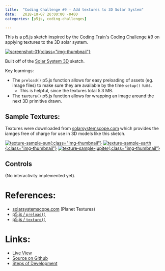 ```yaml
---
title:  "Coding Challenge #9 - Add textures to 3D Solar System"
date:   2018-10-07 20:00:00 -0400
categories: [p5js, coding-challenges]

---
```


This is a [p5.js][p5js-home] sketch inspired by the [Coding Train's][coding-train] [Coding Challenge #9][ct-challenge-9] on applying textures to the 3D solar system.

[![screenshot-01][screenshot-01]{:class="img-thumbnail"}][live-view]

Built off of the [Solar System 3D][sketch-solar-system-3D] sketch.

Key learnings:
* The `preload()` p5.js function allows for easy preloading of assets (eg. image files) to make sure they are available by the time `setup()` runs. 
    - This is helpful, since the textures total 5.3 MB.
* The `texture()` p5.js function allows for wrapping an image around the next 3D primitive drawn.

## Sample Textures:

Textures were downloaded from [solarsystemscope.com][solar-system-textures] which provides the iamges free of charge for use in 3D models like this sketch.

[![texture-sample-sun][texture-sun]{:class="img-thumbnail"}][live-view]
[![texture-sample-earth][texture-earth]{:class="img-thumbnail"}][live-view]
[![texture-sample-jupiter][texture-jupiter]{:class="img-thumbnail"}][live-view]

## Controls

(No interactivity implemented yet).

# References:
* [solarsystemscope.com][solar-system-textures] (Planet Textures)
* [p5.js / `preload()`][p5js-preload]
* [p5.js / `texture()`][p5js-texture]

# Links: 

* [Live View][live-view]
* [Source on Github][source-code]
* [Steps of Development][source-pull-request]

[screenshot-01]: /sketchbook/p5js/coding-challenges/solar-system-3d-texturized/screenshot-01.png
[texture-sun]: /sketchbook/p5js/coding-challenges/solar-system-3d-texturized/textures/2k_sun.jpg
[texture-earth]: /sketchbook/p5js/coding-challenges/solar-system-3d-texturized/textures/2k_earth_daymap.jpg
[texture-jupiter]: /sketchbook/p5js/coding-challenges/solar-system-3d-texturized/textures/2k_jupiter.jpg

[sketch-solar-system-3D]: https://brianhonohan.com/sketchbook/p5js/coding-challenges/2018/10/07/coding-challenge-8-solar-system-3d.html
[p5js-home]: http://p5js.org/
[p5js-preload]: https://p5js.org/reference/#/p5/preload
[p5js-texture]: https://p5js.org/reference/#/p5/texture
[source-code]: https://github.com/brianhonohan/sketchbook/tree/master/p5js/coding-challenges/solar-system-3d-texturized/
[source-pull-request]: https://github.com/brianhonohan/sketchbook/pull/35
[live-view]: https://brianhonohan.com/sketchbook/p5js/coding-challenges/solar-system-3d-texturized/
[coding-train]: https://thecodingtrain.com/
[ct-challenge-9]: https://www.youtube.com/watch?v=FGAwi7wpU8c&index=9&list=PLRqwX-V7Uu6ZiZxtDDRCi6uhfTH4FilpH
[solar-system-textures]: https://www.solarsystemscope.com/textures/